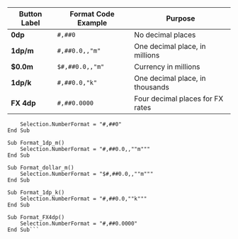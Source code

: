 | Button Label | Format Code Example | Purpose                          |
| ------------ | ------------------- | -------------------------------- |
| **0dp**      | `#,##0`             | No decimal places                |
| **1dp/m**    | `#,##0.0,,"m"`      | One decimal place, in millions   |
| **\$0.0m**   | `$#,##0.0,,"m"`     | Currency in millions             |
| **1dp/k**    | `#,##0.0,"k"`       | One decimal place, in thousands  |
| **FX 4dp**   | `#,##0.0000`        | Four decimal places for FX rates |

```Sub Format_0dp()
    Selection.NumberFormat = "#,##0"
End Sub

Sub Format_1dp_m()
    Selection.NumberFormat = "#,##0.0,,""m"""
End Sub

Sub Format_dollar_m()
    Selection.NumberFormat = "$#,##0.0,,""m"""
End Sub

Sub Format_1dp_k()
    Selection.NumberFormat = "#,##0.0,""k"""
End Sub

Sub Format_FX4dp()
    Selection.NumberFormat = "#,##0.0000"
End Sub```
